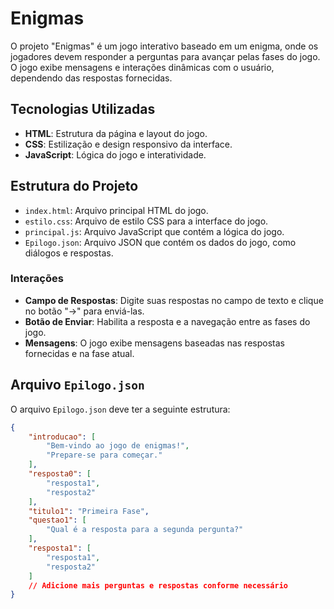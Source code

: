 # Enigmas

O projeto "Enigmas" é um jogo interativo baseado em um enigma, onde os jogadores devem responder a perguntas para avançar pelas fases do jogo. O jogo exibe mensagens e interações dinâmicas com o usuário, dependendo das respostas fornecidas.

## Tecnologias Utilizadas

- **HTML**: Estrutura da página e layout do jogo.
- **CSS**: Estilização e design responsivo da interface.
- **JavaScript**: Lógica do jogo e interatividade.

## Estrutura do Projeto

- `index.html`: Arquivo principal HTML do jogo.
- `estilo.css`: Arquivo de estilo CSS para a interface do jogo.
- `principal.js`: Arquivo JavaScript que contém a lógica do jogo.
- `Epilogo.json`: Arquivo JSON que contém os dados do jogo, como diálogos e respostas.

### Interações

- **Campo de Respostas**: Digite suas respostas no campo de texto e clique no botão "->" para enviá-las.
- **Botão de Enviar**: Habilita a resposta e a navegação entre as fases do jogo.
- **Mensagens**: O jogo exibe mensagens baseadas nas respostas fornecidas e na fase atual.

## Arquivo `Epilogo.json`

O arquivo `Epilogo.json` deve ter a seguinte estrutura:

```json
{
    "introducao": [
        "Bem-vindo ao jogo de enigmas!",
        "Prepare-se para começar."
    ],
    "resposta0": [
        "resposta1",
        "resposta2"
    ],
    "titulo1": "Primeira Fase",
    "questao1": [
        "Qual é a resposta para a segunda pergunta?"
    ],
    "resposta1": [
        "resposta1",
        "resposta2"
    ]
    // Adicione mais perguntas e respostas conforme necessário
}
